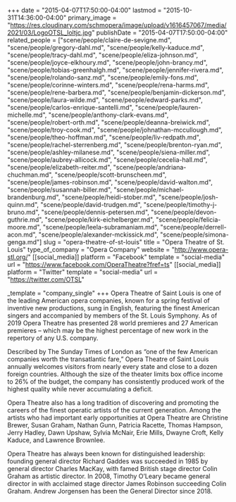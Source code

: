 +++
date = "2015-04-07T17:50:00-04:00"
lastmod = "2015-10-31T14:36:00-04:00"
primary_image = "https://res.cloudinary.com/schmopera/image/upload/v1616457067/media/2021/03/LogoOTSL_loltjc.jpg"
publishDate = "2015-04-07T17:50:00-04:00"
related_people = ["scene/people/claire-de-sevigne.md", "scene/people/gregory-dahl.md", "scene/people/kelly-kaduce.md", "scene/people/tracy-dahl.md", "scene/people/eliza-johnson.md", "scene/people/joyce-elkhoury.md", "scene/people/john-brancy.md", "scene/people/tobias-greenhalgh.md", "scene/people/jennifer-rivera.md", "scene/people/rolando-sanz.md", "scene/people/emily-fons.md", "scene/people/corinne-winters.md", "scene/people/rena-harms.md", "scene/people/rene-barbera.md", "scene/people/benjamin-dickerson.md", "scene/people/laura-wilde.md", "scene/people/edward-parks.md", "scene/people/carlos-enrique-santelli.md", "scene/people/lauren-michelle.md", "scene/people/anthony-clark-evans.md", "scene/people/robert-orth.md", "scene/people/deanna-breiwick.md", "scene/people/troy-cook.md", "scene/people/johnathan-mccullough.md", "scene/people/theo-hoffman.md", "scene/people/liv-redpath.md", "scene/people/rachel-sterrenberg.md", "scene/people/brenton-ryan.md", "scene/people/ashley-milanese.md", "scene/people/siena-miller.md", "scene/people/aubrey-allicock.md", "scene/people/cecelia-hall.md", "scene/people/elizabeth-reiter.md", "scene/people/andriana-chuchman.md", "scene/people/scott-brunscheen.md", "scene/people/james-robinson.md", "scene/people/david-walton.md", "scene/people/susannah-biller.md", "scene/people/michael-brandenburg.md", "scene/people/heidi-stober.md", "scene/people/josh-quinn.md", "scene/people/david-trudgen.md", "scene/people/timothy-j-bruno.md", "scene/people/dennis-petersen.md", "scene/people/devon-guthrie.md", "scene/people/kirk-eichelberger.md", "scene/people/felicia-moore.md", "scene/people/leela-subramaniam.md", "scene/people/derrell-acon.md", "scene/people/alexander-mckissick.md", "scene/people/simona-genga.md"]
slug = "opera-theatre-of-st-louis"
title = "Opera Theatre of St. Louis"
type_of_company = "Opera Company"
website = "http://www.opera-stl.org/"
[[social_media]]
platform = "Facebook"
template = "social-media"
url = "https://www.facebook.com/OperaTheatre?fref=ts"
[[social_media]]
platform = "Twitter"
template = "social-media"
url = "https://twitter.com/OTSL"

_template = "company_single"
+++
Opera Theatre of Saint Louis is one of the leading American opera companies, known for a spring festival of inventive new productions, sung in English, featuring the finest American singers and accompanied by members of the St. Louis Symphony. As of 2019 Opera Theatre has presented 28 world premieres and 27 American premieres – which may be the highest percentage of new work in the repertory of any U.S. company.

Described by The Sunday Times of London as “one of the few American companies worth the transatlantic fare,” Opera Theatre of Saint Louis annually welcomes visitors from nearly every state and close to a dozen foreign countries. Although the size of the theater limits box office income to 26% of the budget, the company has consistently produced work of the highest quality while never accumulating a deficit.

Opera Theatre also has a long tradition of discovering and promoting the careers of the finest operatic artists of the current generation. Among the artists who had important early opportunities at Opera Theatre are Christine Brewer, Susan Graham, Nathan Gunn, Patricia Racette, Thomas Hampson, Jerry Hadley, Dawn Upshaw, Sylvia McNair, Erie Mills, Dwayne Croft, Kelly Kaduce, and Lawrence Brownlee.

Opera Theatre has always been known for distinguished leadership: founding general director Richard Gaddes was succeeded in 1985 by general director Charles MacKay, with famed British stage director Colin Graham as artistic director. In 2008, Timothy O’Leary became general director in with acclaimed stage director James Robinson succeeding Colin Graham. Andrew Jorgensen has been the General Director since 2018.